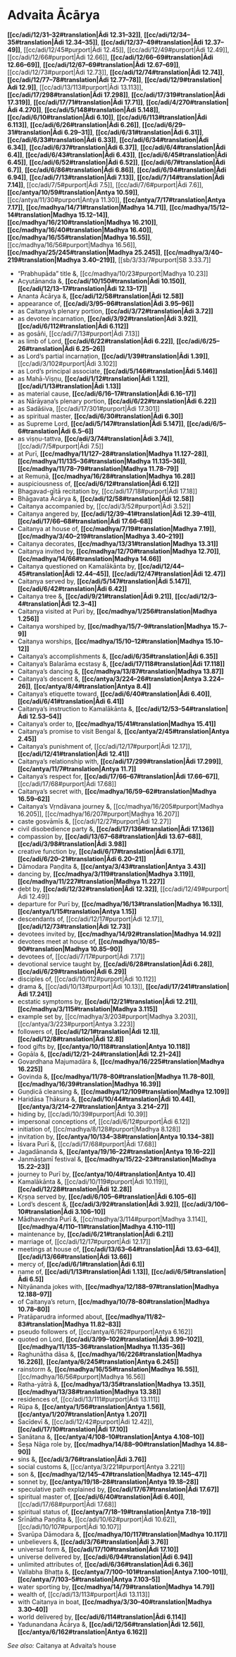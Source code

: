 # Advaita Ācārya

**[[cc/adi/12/31–32#translation|Ādi 12.31–32]]**, **[[cc/adi/12/34–35#translation|Ādi 12.34–35]]**, **[[cc/adi/12/37–49#translation|Ādi 12.37–49]]**, [[cc/adi/12/45#purport|Ādi 12.45]], [[cc/adi/12/49#purport|Ādi 12.49]], [[cc/adi/12/66#purport|Ādi 12.66]], **[[cc/adi/12/66–69#translation|Ādi 12.66–69]]**, **[[cc/adi/12/67–69#translation|Ādi 12.67–69]]**, [[cc/adi/12/73#purport|Ādi 12.73]], **[[cc/adi/12/74#translation|Ādi 12.74]]**, **[[cc/adi/12/77–78#translation|Ādi 12.77–78]]**, **[[cc/adi/12/9#translation|Ādi 12.9]]**, [[cc/adi/13/113#purport|Ādi 13.113]], **[[cc/adi/17/298#translation|Ādi 17.298]]**, **[[cc/adi/17/319#translation|Ādi 17.319]]**, **[[cc/adi/17/71#translation|Ādi 17.71]]**, **[[cc/adi/4/270#translation|Ādi 4.270]]**, **[[cc/adi/5/148#translation|Ādi 5.148]]**, **[[cc/adi/6/10#translation|Ādi 6.10]]**, **[[cc/adi/6/113#translation|Ādi 6.113]]**, **[[cc/adi/6/26#translation|Ādi 6.26]]**, **[[cc/adi/6/29–31#translation|Ādi 6.29–31]]**, **[[cc/adi/6/31#translation|Ādi 6.31]]**, **[[cc/adi/6/33#translation|Ādi 6.33]]**, **[[cc/adi/6/34#translation|Ādi 6.34]]**, **[[cc/adi/6/37#translation|Ādi 6.37]]**, **[[cc/adi/6/4#translation|Ādi 6.4]]**, **[[cc/adi/6/43#translation|Ādi 6.43]]**, **[[cc/adi/6/45#translation|Ādi 6.45]]**, **[[cc/adi/6/52#translation|Ādi 6.52]]**, **[[cc/adi/6/7#translation|Ādi 6.7]]**, **[[cc/adi/6/86#translation|Ādi 6.86]]**, **[[cc/adi/6/94#translation|Ādi 6.94]]**, **[[cc/adi/7/13#translation|Ādi 7.13]]**, **[[cc/adi/7/14#translation|Ādi 7.14]]**, [[cc/adi/7/5#purport|Ādi 7.5]], [[cc/adi/7/6#purport|Ādi 7.6]], **[[cc/antya/10/59#translation|Antya 10.59]]**, [[cc/antya/11/30#purport|Antya 11.30]], **[[cc/antya/7/17#translation|Antya 7.17]]**, **[[cc/madhya/14/71#translation|Madhya 14.71]]**, **[[cc/madhya/15/12–14#translation|Madhya 15.12–14]]**, **[[cc/madhya/16/210#translation|Madhya 16.210]]**, **[[cc/madhya/16/40#translation|Madhya 16.40]]**, **[[cc/madhya/16/55#translation|Madhya 16.55]]**, [[cc/madhya/16/56#purport|Madhya 16.56]], **[[cc/madhya/25/245#translation|Madhya 25.245]]**, **[[cc/madhya/3/40–219#translation|Madhya 3.40–219]]**, [[sb/3/33/7#purport|SB 3.33.7]]

* “Prabhupāda” title &, [[cc/madhya/10/23#purport|Madhya 10.23]]
* Acyutānanda &, **[[cc/adi/10/150#translation|Ādi 10.150]]**, **[[cc/adi/12/13–17#translation|Ādi 12.13–17]]**
* Ananta Ācārya &, **[[cc/adi/12/58#translation|Ādi 12.58]]**
* appearance of, **[[cc/adi/3/95–96#translation|Ādi 3.95–96]]**
* as Caitanya’s plenary portion, **[[cc/adi/3/72#translation|Ādi 3.72]]**
* as devotee incarnation, **[[cc/adi/3/92#translation|Ādi 3.92]]**, **[[cc/adi/6/112#translation|Ādi 6.112]]**
* as gosāñi, [[cc/adi/7/13#purport|Ādi 7.13]]
* as limb of Lord, **[[cc/adi/6/22#translation|Ādi 6.22]]**, **[[cc/adi/6/25–26#translation|Ādi 6.25–26]]**
* as Lord’s partial incarnation, **[[cc/adi/1/39#translation|Ādi 1.39]]**, [[cc/adi/3/102#purport|Ādi 3.102]]
* as Lord’s principal associate, **[[cc/adi/5/146#translation|Ādi 5.146]]**
* as Mahā-Viṣṇu, **[[cc/adi/1/12#translation|Ādi 1.12]]**, **[[cc/adi/1/13#translation|Ādi 1.13]]**
* as material cause, **[[cc/adi/6/16–17#translation|Ādi 6.16–17]]**
* as Nārāyaṇa’s plenary portion, **[[cc/adi/6/22#translation|Ādi 6.22]]**
* as Sadāśiva, [[cc/adi/17/301#purport|Ādi 17.301]]
* as spiritual master, **[[cc/adi/6/30#translation|Ādi 6.30]]**
* as Supreme Lord, **[[cc/adi/5/147#translation|Ādi 5.147]]**, **[[cc/adi/6/5–6#translation|Ādi 6.5–6]]**
* as viṣṇu-tattva, **[[cc/adi/3/74#translation|Ādi 3.74]]**, [[cc/adi/7/5#purport|Ādi 7.5]]
* at Purī, **[[cc/madhya/11/127–28#translation|Madhya 11.127–28]]**, **[[cc/madhya/11/135–36#translation|Madhya 11.135–36]]**, **[[cc/madhya/11/78–79#translation|Madhya 11.78–79]]**
* at Remuṇā, **[[cc/madhya/16/28#translation|Madhya 16.28]]**
* auspiciousness of, **[[cc/adi/6/12#translation|Ādi 6.12]]**
* Bhagavad-gītā recitation by, [[cc/adi/17/18#purport|Ādi 17.18]]
* Bhāgavata Ācārya &, **[[cc/adi/12/58#translation|Ādi 12.58]]**
* Caitanya accompanied by, [[cc/adi/3/52#purport|Ādi 3.52]]
* Caitanya angered by, **[[cc/adi/12/39–41#translation|Ādi 12.39–41]]**, **[[cc/adi/17/66–68#translation|Ādi 17.66–68]]**
* Caitanya at house of, **[[cc/madhya/7/19#translation|Madhya 7.19]]**, **[[cc/madhya/3/40–219#translation|Madhya 3.40–219]]**
* Caitanya decorates, **[[cc/madhya/13/31#translation|Madhya 13.31]]**
* Caitanya invited by, **[[cc/madhya/12/70#translation|Madhya 12.70]]**, **[[cc/madhya/14/66#translation|Madhya 14.66]]**
* Caitanya questioned on Kamalākānta by, **[[cc/adi/12/44–45#translation|Ādi 12.44–45]]**, **[[cc/adi/12/47#translation|Ādi 12.47]]**
* Caitanya served by, **[[cc/adi/5/147#translation|Ādi 5.147]]**, **[[cc/adi/6/42#translation|Ādi 6.42]]**
* Caitanya tree &, **[[cc/adi/9/21#translation|Ādi 9.21]]**, **[[cc/adi/12/3–4#translation|Ādi 12.3–4]]**
* Caitanya visited at Purī by, **[[cc/madhya/1/256#translation|Madhya 1.256]]**
* Caitanya worshiped by, **[[cc/madhya/15/7–9#translation|Madhya 15.7–9]]**
* Caitanya worships, **[[cc/madhya/15/10–12#translation|Madhya 15.10–12]]**
* Caitanya’s accomplishments &, **[[cc/adi/6/35#translation|Ādi 6.35]]**
* Caitanya’s Balarāma ecstasy &, **[[cc/adi/17/118#translation|Ādi 17.118]]**
* Caitanya’s dancing &, **[[cc/madhya/13/87#translation|Madhya 13.87]]**
* Caitanya’s descent &, **[[cc/antya/3/224–26#translation|Antya 3.224–26]]**, **[[cc/antya/8/4#translation|Antya 8.4]]**
* Caitanya’s etiquette toward, **[[cc/adi/6/40#translation|Ādi 6.40]]**, **[[cc/adi/6/41#translation|Ādi 6.41]]**
* Caitanya’s instruction to Kamalākānta &, **[[cc/adi/12/53–54#translation|Ādi 12.53–54]]**
* Caitanya’s order to, **[[cc/madhya/15/41#translation|Madhya 15.41]]**
* Caitanya’s promise to visit Bengal &, **[[cc/antya/2/45#translation|Antya 2.45]]**
* Caitanya’s punishment of, [[cc/adi/12/17#purport|Ādi 12.17]], **[[cc/adi/12/41#translation|Ādi 12.41]]**
* Caitanya’s relationship with, **[[cc/adi/17/299#translation|Ādi 17.299]]**, **[[cc/antya/11/7#translation|Antya 11.7]]**
* Caitanya’s respect for, **[[cc/adi/17/66–67#translation|Ādi 17.66–67]]**, [[cc/adi/17/68#purport|Ādi 17.68]]
* Caitanya’s secret with, **[[cc/madhya/16/59–62#translation|Madhya 16.59–62]]**
* Caitanya’s Vṛndāvana journey &, [[cc/madhya/16/205#purport|Madhya 16.205]], [[cc/madhya/16/207#purport|Madhya 16.207]]
* caste gosvāmīs &, [[cc/adi/12/27#purport|Ādi 12.27]]
* civil disobedience party &, **[[cc/adi/17/136#translation|Ādi 17.136]]**
* compassion by, **[[cc/adi/13/67–68#translation|Ādi 13.67–68]]**, **[[cc/adi/3/98#translation|Ādi 3.98]]**
* creative function by, **[[cc/adi/6/17#translation|Ādi 6.17]]**, **[[cc/adi/6/20–21#translation|Ādi 6.20–21]]**
* Dāmodara Paṇḍita &, **[[cc/antya/3/43#translation|Antya 3.43]]**
* dancing by, **[[cc/madhya/3/119#translation|Madhya 3.119]]**, **[[cc/madhya/11/227#translation|Madhya 11.227]]**
* debt by, **[[cc/adi/12/32#translation|Ādi 12.32]]**, [[cc/adi/12/49#purport|Ādi 12.49]]
* departure for Purī by, **[[cc/madhya/16/13#translation|Madhya 16.13]]**, **[[cc/antya/1/15#translation|Antya 1.15]]**
* descendants of, [[cc/adi/12/17#purport|Ādi 12.17]], **[[cc/adi/12/73#translation|Ādi 12.73]]**
* devotees invited by, **[[cc/madhya/14/92#translation|Madhya 14.92]]**
* devotees meet at house of, **[[cc/madhya/10/85–90#translation|Madhya 10.85–90]]**
* devotees of, [[cc/adi/7/17#purport|Ādi 7.17]]
* devotional service taught by, **[[cc/adi/6/28#translation|Ādi 6.28]]**, **[[cc/adi/6/29#translation|Ādi 6.29]]**
* disciples of, [[cc/adi/10/112#purport|Ādi 10.112]]
* drama &, [[cc/adi/10/13#purport|Ādi 10.13]], **[[cc/adi/17/241#translation|Ādi 17.241]]**
* ecstatic symptoms by, **[[cc/adi/12/21#translation|Ādi 12.21]]**, **[[cc/madhya/3/115#translation|Madhya 3.115]]**
* example set by, [[cc/madhya/3/203#purport|Madhya 3.203]], [[cc/antya/3/223#purport|Antya 3.223]]
* followers of, **[[cc/adi/12/1#translation|Ādi 12.1]]**, **[[cc/adi/12/8#translation|Ādi 12.8]]**
* food gifts by, **[[cc/antya/10/118#translation|Antya 10.118]]**
* Gopāla &, **[[cc/adi/12/21–24#translation|Ādi 12.21–24]]**
* Govardhana Majumadāra &, **[[cc/madhya/16/225#translation|Madhya 16.225]]**
* Govinda &, **[[cc/madhya/11/78–80#translation|Madhya 11.78–80]]**, **[[cc/madhya/16/39#translation|Madhya 16.39]]**
* Guṇḍicā cleansing &, **[[cc/madhya/12/109#translation|Madhya 12.109]]**
* Haridāsa Ṭhākura &, **[[cc/adi/10/44#translation|Ādi 10.44]]**, **[[cc/antya/3/214–27#translation|Antya 3.214–27]]**
* hiding by, [[cc/adi/10/39#purport|Ādi 10.39]]
* impersonal conceptions of, [[cc/adi/6/12#purport|Ādi 6.12]]
* initiation of, [[cc/madhya/8/128#purport|Madhya 8.128]]
* invitation by, **[[cc/antya/10/134–38#translation|Antya 10.134–38]]**
* Īśvara Purī &, [[cc/adi/17/68#purport|Ādi 17.68]]
* Jagadānanda &, **[[cc/antya/19/16–22#translation|Antya 19.16–22]]**
* Janmāṣṭamī festival &, **[[cc/madhya/15/22–23#translation|Madhya 15.22–23]]**
* journey to Purī by, **[[cc/antya/10/4#translation|Antya 10.4]]**
* Kamalākānta &, [[cc/adi/10/119#purport|Ādi 10.119]], **[[cc/adi/12/28#translation|Ādi 12.28]]**
* Kṛṣṇa served by, **[[cc/adi/6/105–6#translation|Ādi 6.105–6]]**
* Lord’s descent &, **[[cc/adi/3/92#translation|Ādi 3.92]]**, **[[cc/adi/3/106–10#translation|Ādi 3.106–10]]**
* Mādhavendra Purī &, [[cc/madhya/3/114#purport|Madhya 3.114]], **[[cc/madhya/4/110–11#translation|Madhya 4.110–11]]**
* maintenance by, **[[cc/adi/6/21#translation|Ādi 6.21]]**
* marriage of, [[cc/adi/12/17#purport|Ādi 12.17]]
* meetings at house of, **[[cc/adi/13/63–64#translation|Ādi 13.63–64]]**, **[[cc/adi/13/66#translation|Ādi 13.66]]**
* mercy of, **[[cc/adi/6/1#translation|Ādi 6.1]]**
* name of, **[[cc/adi/1/13#translation|Ādi 1.13]]**, **[[cc/adi/6/5#translation|Ādi 6.5]]**
* Nityānanda jokes with, **[[cc/madhya/12/188–97#translation|Madhya 12.188–97]]**
* of Caitanya’s return, **[[cc/madhya/10/78–80#translation|Madhya 10.78–80]]**
* Pratāparudra informed about, **[[cc/madhya/11/82–83#translation|Madhya 11.82–83]]**
* pseudo followers of, [[cc/antya/6/162#purport|Antya 6.162]]
* quoted on Lord, **[[cc/adi/3/99–102#translation|Ādi 3.99–102]]**, **[[cc/madhya/11/135–36#translation|Madhya 11.135–36]]**
* Raghunātha dāsa &, **[[cc/madhya/16/226#translation|Madhya 16.226]]**, **[[cc/antya/6/245#translation|Antya 6.245]]**
* rainstorm &, **[[cc/madhya/16/55#translation|Madhya 16.55]]**, [[cc/madhya/16/56#purport|Madhya 16.56]]
* Ratha-yātrā &, **[[cc/madhya/13/35#translation|Madhya 13.35]]**, **[[cc/madhya/13/38#translation|Madhya 13.38]]**
* residences of, [[cc/adi/13/111#purport|Ādi 13.111]]
* Rūpa &, **[[cc/antya/1/56#translation|Antya 1.56]]**, **[[cc/antya/1/207#translation|Antya 1.207]]**
* Śacīdevī &, [[cc/adi/12/42#purport|Ādi 12.42]], **[[cc/adi/17/10#translation|Ādi 17.10]]**
* Sanātana &, **[[cc/antya/4/108–10#translation|Antya 4.108–10]]**
* Śeṣa Nāga role by, **[[cc/madhya/14/88–90#translation|Madhya 14.88–90]]**
* sins &, **[[cc/adi/3/76#translation|Ādi 3.76]]**
* social customs &, [[cc/antya/3/221#purport|Antya 3.221]]
* son &, **[[cc/madhya/12/145–47#translation|Madhya 12.145–47]]**
* sonnet by, **[[cc/antya/19/18–28#translation|Antya 19.18–28]]**
* speculative path explained by, **[[cc/adi/17/67#translation|Ādi 17.67]]**
* spiritual master of, **[[cc/adi/6/40#translation|Ādi 6.40]]**, [[cc/adi/17/68#purport|Ādi 17.68]]
* spiritual status of, **[[cc/antya/7/18–19#translation|Antya 7.18–19]]**
* Śrīnātha Paṇḍita &, [[cc/adi/10/62#purport|Ādi 10.62]], [[cc/adi/10/107#purport|Ādi 10.107]]
* Svarūpa Dāmodara &, **[[cc/madhya/10/117#translation|Madhya 10.117]]**
* unbelievers &, **[[cc/adi/3/76#translation|Ādi 3.76]]**
* universal form &, **[[cc/adi/17/10#translation|Ādi 17.10]]**
* universe delivered by, **[[cc/adi/6/94#translation|Ādi 6.94]]**
* unlimited attributes of, **[[cc/adi/6/36#translation|Ādi 6.36]]**
* Vallabha Bhaṭṭa &, **[[cc/antya/7/100–101#translation|Antya 7.100–101]]**, **[[cc/antya/7/103–5#translation|Antya 7.103–5]]**
* water sporting by, **[[cc/madhya/14/79#translation|Madhya 14.79]]**
* wealth of, [[cc/adi/13/113#purport|Ādi 13.113]]
* with Caitanya in boat, **[[cc/madhya/3/30–40#translation|Madhya 3.30–40]]**
* world delivered by, **[[cc/adi/6/114#translation|Ādi 6.114]]**
* Yadunandana Ācārya &, **[[cc/adi/12/56#translation|Ādi 12.56]]**, **[[cc/antya/6/162#translation|Antya 6.162]]**

*See also:* Caitanya at Advaita’s house
